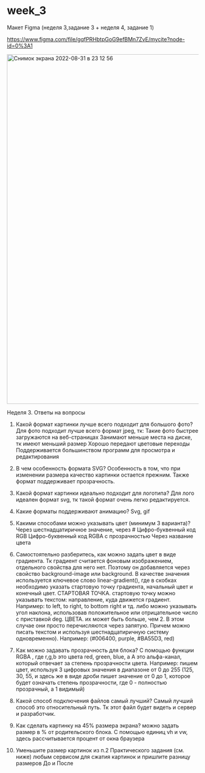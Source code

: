 # week_3

Макет Figma (неделя 3,задание 3 + неделя 4, задание 1)

https://www.figma.com/file/gqfPRHbtpGoG9efBMn7ZvE/mycite?node-id=0%3A1


<img width="919" alt="Снимок экрана 2022-08-31 в 23 12 56" src="https://user-images.githubusercontent.com/110172816/187779524-17b010ec-9b22-4b12-b242-39ce2e4f0a2a.png">

Неделя 3. Ответы на вопросы

1. Какой формат картинки лучше всего подходит для большого фото?
Для фото подходит лучше всего формат jpeg, тк:
Такие фото быстрее загружаются на веб-страницах
Занимают меньше места на диске, тк имеют меньший размер
Хорошо передают цветовые переходы
Поддерживается большинством программ для просмотра и редактирования

2. В чем особенность формата SVG?
Особенность в том, что при изменении размера качество картинки остается прежним. Также формат поддерживает прозрачность.

3. Какой формат картинки идеально подходит для логотипа?
Для лого идеален формат svg, тк такой формат очень легко редактируется.

4. Какие форматы поддерживают анимацию?
Svg, gif

5. Какими способами можно указывать цвет (минимум 3 варианта)?
Через шестнадцатиричное значение, через #
Цифро-буквенный код RGB
Цифро-буквенный код RGBA с прозрачностью
Через название цвета

6. Самостоятельно разберитесь, как можно задать цвет в виде градиента.
Тк градиент считается фоновым изображением, отдельного свойства для него нет. Поэтому он добавляется через свойство background-image или background. В качестве значения используется ключевое слово linear-gradient(), где в скобках необходимо указать стартовую точку градиента, начальный цвет и конечный цвет.
СТАРТОВАЯ ТОЧКА.
стартовую точку можно указывать текстом: направление, куда движется градиент. Например: to left, to right, to bottom right и тд.
либо можно указывать угол наклона, использовав положительное или отрицательное число с приставкой deg.
ЦВЕТА.
их может быть больше, чем 2. В этом случае они просто перечисляются через запятую. Причем можно писать текстом и используя шестнадцатиричную систему одновременно). Например: (#006400, purple, #BA55D3, red)

7. Как можно задавать прозрачность для блока?
С помощью функции RGBA , где r,g,b это цвета red, green, blue, а A это альфа-канал, который отвечает за степень прозрачности цвета.
Например: пишем цвет, используя 3 цифровых значения в диапазоне от 0 до 255 (125, 30, 55, и здесь же в виде дроби пишет значение от 0 до 1, которое будет означать степень прозрачности, где 0 - полностью прозрачный, а 1 видимый)

8. Какой способ подключения файлов самый лучший?
Самый лучший способ это относительный путь. Тк этот файл будет видеть и сервер и разработчик.

9. Как сделать картинку на 45% размера экрана?
можно задать размер в % от родительского блока.
С помощью единиц vh и vw, здесь рассчитывается процент от окна браузера

10. Уменьшите размер картинок из п.2 Практического задания (см. ниже) любым сервисом для сжатия картинок и пришлите разницу размеров До и После
